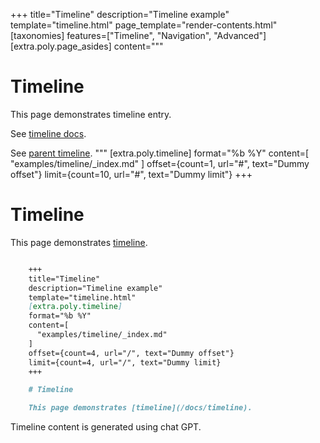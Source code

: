 +++
title="Timeline"
description="Timeline example"
template="timeline.html"
page_template="render-contents.html"
[taxonomies]
features=["Timeline", "Navigation", "Advanced"]
[extra.poly.page_asides]
content="""
# Timeline

This page demonstrates timeline entry.

See [timeline docs](/docs/timeline). 

See [parent timeline](/examples/timeline). 
"""
[extra.poly.timeline]
format="%b %Y"
content=[
  "examples/timeline/_index.md"
]
offset={count=1, url="#", text="Dummy offset"}
limit={count=10, url="#", text="Dummy limit"}
+++

# Timeline

This page demonstrates [timeline](/docs/timeline).

```md

    +++
    title="Timeline"
    description="Timeline example"
    template="timeline.html"
    [extra.poly.timeline]
    format="%b %Y"
    content=[
      "examples/timeline/_index.md"
    ]
    offset={count=4, url="/", text="Dummy offset"}
    limit={count=4, url="/", text="Dummy limit}
    +++

    # Timeline

    This page demonstrates [timeline](/docs/timeline).

```

Timeline content is generated using chat GPT.